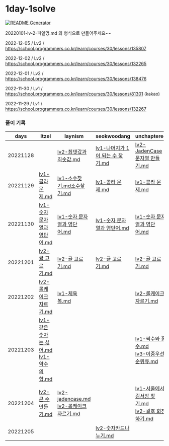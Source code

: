 # 1day-1solve

[![README Generator](https://github.com/Edint-worker/1day-1solve/actions/workflows/generate-readme.yaml/badge.svg)](https://github.com/Edint-worker/1day-1solve/actions/workflows/generate-readme.yaml)

20220101-lv-2-파일명.md 의 형식으로 만들어주세요~~

2022-12-05 / Lv2 / https://school.programmers.co.kr/learn/courses/30/lessons/135807

2022-12-02 / Lv2 / https://school.programmers.co.kr/learn/courses/30/lessons/132265

2022-12-01 / Lv2 / https://school.programmers.co.kr/learn/courses/30/lessons/138476

2022-11-30 / Lv1 / https://school.programmers.co.kr/learn/courses/30/lessons/81301 (kakao)

2022-11-29 / Lv1 / https://school.programmers.co.kr/learn/courses/30/lessons/132267

### 풀이 기록

| days | Itzel | laynism | seokwoodang | unchaptered |
| ---- | ----- | ----- | ----- | ----- |
| 20221128 |  | [lv2-최댓값과 최솟값.md](https://github.com/Edint-worker/1day-1solve/blob/main/laynism/20221128-lv-2-%EC%B5%9C%EB%8C%93%EA%B0%92%EA%B3%BC%20%EC%B5%9C%EC%86%9F%EA%B0%92.md) | [lv1-나머지가 1이 되는 수 찾기.md](https://github.com/Edint-worker/1day-1solve/blob/main/seokwoodang/20221128-lv-1-%EB%82%98%EB%A8%B8%EC%A7%80%EA%B0%80%201%EC%9D%B4%20%EB%90%98%EB%8A%94%20%EC%88%98%20%EC%B0%BE%EA%B8%B0.md) | [lv2-JadenCase 문자열 만들기.md](https://github.com/Edint-worker/1day-1solve/blob/main/unchaptered/20221128-lv-2-JadenCase%20%EB%AC%B8%EC%9E%90%EC%97%B4%20%EB%A7%8C%EB%93%A4%EA%B8%B0.md) |
| 20221129 | [lv1-콜라 문제.md](https://github.com/Edint-worker/1day-1solve/blob/main/Itzel/20221129-lv-1-%EC%BD%9C%EB%9D%BC%20%EB%AC%B8%EC%A0%9C.md) | [lv1-소수찾기.md소수찾기.md](https://github.com/Edint-worker/1day-1solve/blob/main/laynism/20221129-lv-1-%EC%86%8C%EC%88%98%EC%B0%BE%EA%B8%B0.md%EC%86%8C%EC%88%98%EC%B0%BE%EA%B8%B0.md) | [lv1-콜라 문제.md](https://github.com/Edint-worker/1day-1solve/blob/main/seokwoodang/20221129-lv-1-%EC%BD%9C%EB%9D%BC%20%EB%AC%B8%EC%A0%9C.md) | [lv1-콜라 문제.md](https://github.com/Edint-worker/1day-1solve/blob/main/unchaptered/20221129-lv-1-%EC%BD%9C%EB%9D%BC%20%EB%AC%B8%EC%A0%9C.md) |
| 20221130 | [lv1-숫자 문자열과 영단어.md](https://github.com/Edint-worker/1day-1solve/blob/main/Itzel/20221130-lv-1-%EC%88%AB%EC%9E%90%20%EB%AC%B8%EC%9E%90%EC%97%B4%EA%B3%BC%20%EC%98%81%EB%8B%A8%EC%96%B4.md) | [lv1-숫자 문자열과 영단어.md](https://github.com/Edint-worker/1day-1solve/blob/main/laynism/20221130-lv-1-%EC%88%AB%EC%9E%90%20%EB%AC%B8%EC%9E%90%EC%97%B4%EA%B3%BC%20%EC%98%81%EB%8B%A8%EC%96%B4.md) | [lv1-숫자 문자열과 영단어.md](https://github.com/Edint-worker/1day-1solve/blob/main/seokwoodang/20221130-lv-1-%EC%88%AB%EC%9E%90%20%EB%AC%B8%EC%9E%90%EC%97%B4%EA%B3%BC%20%EC%98%81%EB%8B%A8%EC%96%B4.md) | [lv1-숫자 문자열과 영단어.md](https://github.com/Edint-worker/1day-1solve/blob/main/unchaptered/20221130-lv-1-%EC%88%AB%EC%9E%90%20%EB%AC%B8%EC%9E%90%EC%97%B4%EA%B3%BC%20%EC%98%81%EB%8B%A8%EC%96%B4.md) |
| 20221201 | [lv2-귤 고르기.md](https://github.com/Edint-worker/1day-1solve/blob/main/Itzel/20221201-lv-2-%EA%B7%A4%20%EA%B3%A0%EB%A5%B4%EA%B8%B0.md) | [lv2-귤 고르기.md](https://github.com/Edint-worker/1day-1solve/blob/main/laynism/20221201-lv-2-%EA%B7%A4%20%EA%B3%A0%EB%A5%B4%EA%B8%B0.md) | [lv2-귤 고르기.md](https://github.com/Edint-worker/1day-1solve/blob/main/seokwoodang/20221201-lv-2-%EA%B7%A4%20%EA%B3%A0%EB%A5%B4%EA%B8%B0.md) | [lv2-귤 고르기.md](https://github.com/Edint-worker/1day-1solve/blob/main/unchaptered/20221201-lv-2-%EA%B7%A4%20%EA%B3%A0%EB%A5%B4%EA%B8%B0.md) |
| 20221202 | [lv2-롤케이크 자르기.md](https://github.com/Edint-worker/1day-1solve/blob/main/Itzel/20221202-lv-2-%EB%A1%A4%EC%BC%80%EC%9D%B4%ED%81%AC%20%EC%9E%90%EB%A5%B4%EA%B8%B0.md) | [lv1-체육복.md](https://github.com/Edint-worker/1day-1solve/blob/main/laynism/20221202-lv-1-%EC%B2%B4%EC%9C%A1%EB%B3%B5.md) |  | [lv2-롤케이크 자르기.md](https://github.com/Edint-worker/1day-1solve/blob/main/unchaptered/20221202-lv-2-%EB%A1%A4%EC%BC%80%EC%9D%B4%ED%81%AC%20%EC%9E%90%EB%A5%B4%EA%B8%B0.md) |
| 20221203 | [lv1-같은 숫자는 싫어.md](https://github.com/Edint-worker/1day-1solve/blob/main/Itzel/20221203-lv-1-%EA%B0%99%EC%9D%80%20%EC%88%AB%EC%9E%90%EB%8A%94%20%EC%8B%AB%EC%96%B4.md)<br>[lv1-약수의 합.md](https://github.com/Edint-worker/1day-1solve/blob/main/Itzel/20221203-lv-1-%EC%95%BD%EC%88%98%EC%9D%98%20%ED%95%A9.md) |  |  | [lv1-짝수와 홀수.md](https://github.com/Edint-worker/1day-1solve/blob/main/unchaptered/20221203-lv-1-%EC%A7%9D%EC%88%98%EC%99%80%20%ED%99%80%EC%88%98.md)<br>[lv3-이중우선순위큐.md](https://github.com/Edint-worker/1day-1solve/blob/main/unchaptered/20221203-lv-3-%EC%9D%B4%EC%A4%91%EC%9A%B0%EC%84%A0%EC%88%9C%EC%9C%84%ED%81%90.md) |
| 20221204 | [lv2-큰 수 만들기.md](https://github.com/Edint-worker/1day-1solve/blob/main/Itzel/20221204-lv-2-%ED%81%B0%20%EC%88%98%20%EB%A7%8C%EB%93%A4%EA%B8%B0.md) | [lv2-jadencase.md](https://github.com/Edint-worker/1day-1solve/blob/main/laynism/20221204-lv-2-jadencase.md)<br>[lv2-롤케이크 자르기.md](https://github.com/Edint-worker/1day-1solve/blob/main/laynism/20221204-lv-2-%EB%A1%A4%EC%BC%80%EC%9D%B4%ED%81%AC%20%EC%9E%90%EB%A5%B4%EA%B8%B0.md) |  | [lv1-서울에서 김서방 찾기.md](https://github.com/Edint-worker/1day-1solve/blob/main/unchaptered/20221204-lv-1-%EC%84%9C%EC%9A%B8%EC%97%90%EC%84%9C%20%EA%B9%80%EC%84%9C%EB%B0%A9%20%EC%B0%BE%EA%B8%B0.md)<br>[lv2-괄호 회전하기.md](https://github.com/Edint-worker/1day-1solve/blob/main/unchaptered/20221204-lv-2-%EA%B4%84%ED%98%B8%20%ED%9A%8C%EC%A0%84%ED%95%98%EA%B8%B0.md) |
| 20221205 |  |  | [lv2-숫자카드나누기.md](https://github.com/Edint-worker/1day-1solve/blob/main/seokwoodang/20221205-lv-2-%EC%88%AB%EC%9E%90%EC%B9%B4%EB%93%9C%EB%82%98%EB%88%84%EA%B8%B0.md) |  |